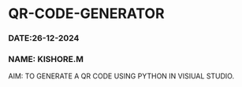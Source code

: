 # QR-CODE-GENERATOR

### DATE:26-12-2024

### NAME: KISHORE.M

AIM: TO GENERATE A QR CODE USING PYTHON IN VISIUAL STUDIO.
